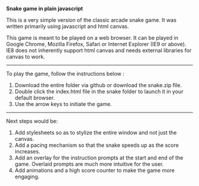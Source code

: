 **Snake game in plain javascript**

This is a very simple version of the classic arcade snake game. It was written primarily using javascript and html canvas.

This game is meant to be played on a web browser. It can be played in Google Chrome, Mozilla Firefox, Safari or Internet Explorer (IE9 or above). IE8 does not inherently support html canvas and needs external libraries for canvas to work.

---

To play the game, follow the instructions below :
1. Download the entire folder via github or download the snake.zip file.
2. Double click the index.html file in the snake folder to launch it in your default browser.
3. Use the arrow keys to initiate the game.

---

Next steps would be:
1. Add stylesheets so as to stylize the entire window and not just the canvas.
2. Add a pacing mechanism so that the snake speeds up as the score increases.
3. Add an overlay for the instruction prompts at the start and end of the game. Overlaid prompts are much more intuitive for the user.
4. Add animations and a high score counter to make the game more engaging.
